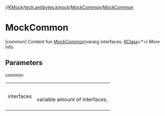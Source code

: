 //[KMock](../../../index.md)/[tech.antibytes.kmock](../index.md)/[MockCommon](index.md)/[MockCommon](-mock-common.md)



# MockCommon
[common]
Content
fun [MockCommon](-mock-common.md)(vararg interfaces: [KClass](https://kotlinlang.org/api/latest/jvm/stdlib/kotlin.reflect/-k-class/index.html)<*>)
More info


## Parameters

common

| | |
|---|---|
| <a name="tech.antibytes.kmock/MockCommon/MockCommon/#kotlin.Array[kotlin.reflect.KClass[*]]/PointingToDeclaration/"></a>interfaces| <a name="tech.antibytes.kmock/MockCommon/MockCommon/#kotlin.Array[kotlin.reflect.KClass[*]]/PointingToDeclaration/"></a><br><br>variable amount of interfaces.<br><br>|
